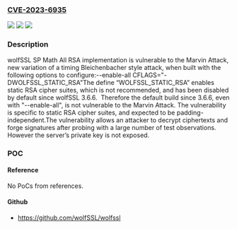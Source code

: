 ### [CVE-2023-6935](https://cve.mitre.org/cgi-bin/cvename.cgi?name=CVE-2023-6935)
![](https://img.shields.io/static/v1?label=Product&message=wolfSSL&color=blue)
![](https://img.shields.io/static/v1?label=Version&message=3.12.2%3C%3D%205.6.4%20&color=brighgreen)
![](https://img.shields.io/static/v1?label=Vulnerability&message=CWE-203%20Observable%20Discrepancy&color=brighgreen)

### Description

wolfSSL SP Math All RSA implementation is vulnerable to the Marvin Attack, new variation of a timing Bleichenbacher style attack, when built with the following options to configure:--enable-all CFLAGS="-DWOLFSSL_STATIC_RSA"The define “WOLFSSL_STATIC_RSA” enables static RSA cipher suites, which is not recommended, and has been disabled by default since wolfSSL 3.6.6.  Therefore the default build since 3.6.6, even with "--enable-all", is not vulnerable to the Marvin Attack. The vulnerability is specific to static RSA cipher suites, and expected to be padding-independent.The vulnerability allows an attacker to decrypt ciphertexts and forge signatures after probing with a large number of test observations. However the server’s private key is not exposed.

### POC

#### Reference
No PoCs from references.

#### Github
- https://github.com/wolfSSL/wolfssl

